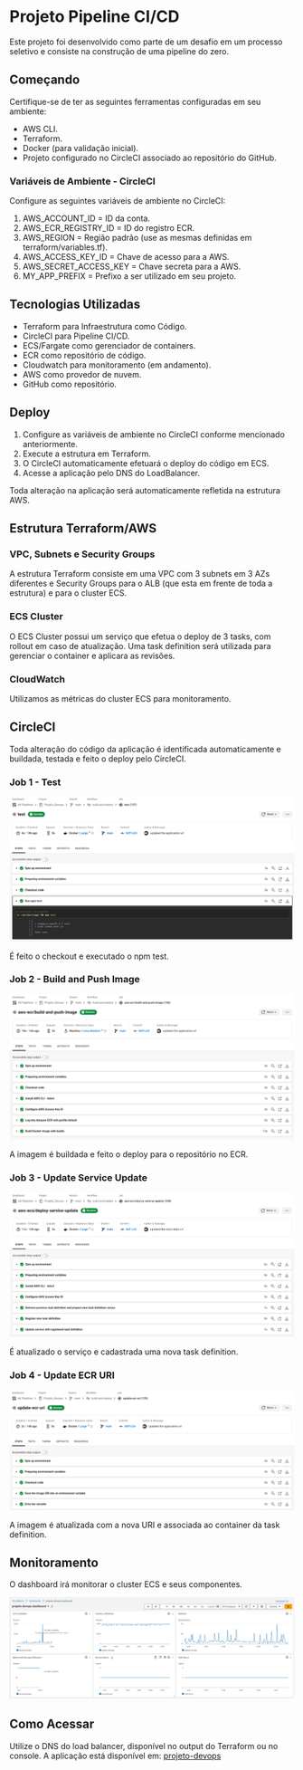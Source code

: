 # Projeto Pipeline CI/CD

Este projeto foi desenvolvido como parte de um desafio em um processo seletivo e consiste na construção de uma pipeline do zero.

## Começando

Certifique-se de ter as seguintes ferramentas configuradas em seu ambiente:
- AWS CLI.
- Terraform.
- Docker (para validação inicial).
- Projeto configurado no CircleCI associado ao repositório do GitHub.

### Variáveis de Ambiente - CircleCI

Configure as seguintes variáveis de ambiente no CircleCI:

1. AWS_ACCOUNT_ID = ID da conta.
2. AWS_ECR_REGISTRY_ID = ID do registro ECR.
3. AWS_REGION = Região padrão (use as mesmas definidas em terraform/variables.tf).
4. AWS_ACCESS_KEY_ID = Chave de acesso para a AWS.
5. AWS_SECRET_ACCESS_KEY = Chave secreta para a AWS.
6. MY_APP_PREFIX = Prefixo a ser utilizado em seu projeto.

## Tecnologias Utilizadas

- Terraform para Infraestrutura como Código.
- CircleCI para Pipeline CI/CD.
- ECS/Fargate como gerenciador de containers.
- ECR como repositório de código.
- Cloudwatch para monitoramento (em andamento).
- AWS como provedor de nuvem.
- GitHub como repositório.

## Deploy

1. Configure as variáveis de ambiente no CircleCI conforme mencionado anteriormente.
2. Execute a estrutura em Terraform.
3. O CircleCI automaticamente efetuará o deploy do código em ECS.
4. Acesse a aplicação pelo DNS do LoadBalancer.

Toda alteração na aplicação será automaticamente refletida na estrutura AWS.

## Estrutura Terraform/AWS

### VPC, Subnets e Security Groups

A estrutura Terraform consiste em uma VPC com 3 subnets em 3 AZs diferentes e Security Groups para o ALB (que esta em frente de toda a estrutura) e para o cluster ECS.

### ECS Cluster

O ECS Cluster possui um serviço que efetua o deploy de 3 tasks, com rollout em caso de atualização. Uma task definition será utilizada para gerenciar o container e aplicara as revisões.

### CloudWatch

Utilizamos as métricas do cluster ECS para monitoramento.

## CircleCI

Toda alteração do código da aplicação é identificada automaticamente e buildada, testada e feito o deploy pelo CircleCI.

### Job 1 - Test
![Job Test](/images/circleci-job-test.png)

É feito o checkout e executado o npm test.

### Job 2 - Build and Push Image
![Job Build and Push Image](/images/circleci-job-build-and-push-image.png)

A imagem é buildada e feito o deploy para o repositório no ECR.

### Job 3 - Update Service Update
![Job Update Service Update](/images/circleci-job-deploy-service-update.png)

É atualizado o serviço e cadastrada uma nova task definition.

### Job 4 - Update ECR URI
![Job Update ECR URI](/images/circleci-job-update-ecr-uri.png)

A imagem é atualizada com a nova URI e associada ao container da task definition.

## Monitoramento

O dashboard irá monitorar o cluster ECS e seus componentes.

![Cloudwatch Dashboard](/images/cloudwatch-dashboard.png)

## Como Acessar

Utilize o DNS do load balancer, disponível no output do Terraform ou no console. A aplicação está disponível em: [projeto-devops](http://aurora-941215823.us-east-1.elb.amazonaws.com/)